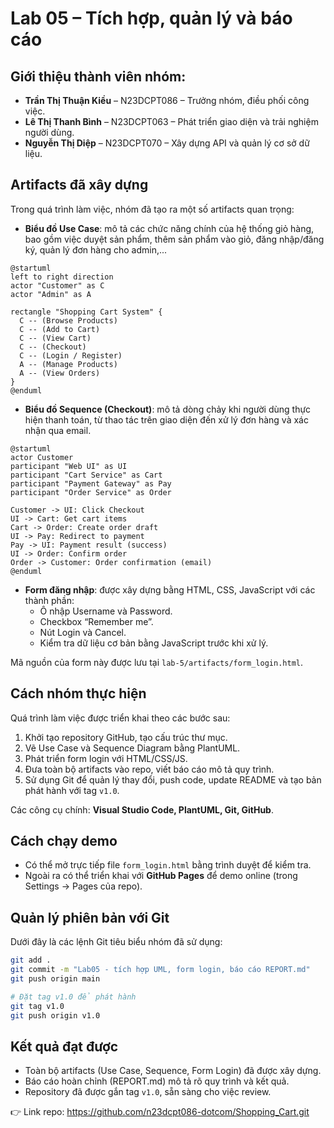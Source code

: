 # Lab 05 – Tích hợp, quản lý và báo cáo

## Giới thiệu thành viên nhóm:  
- **Trần Thị Thuận Kiều** – N23DCPT086 – Trưởng nhóm, điều phối công việc.  
- **Lê Thị Thanh Bình** – N23DCPT063 – Phát triển giao diện và trải nghiệm người dùng.  
- **Nguyễn Thị Diệp** – N23DCPT070 – Xây dựng API và quản lý cơ sở dữ liệu.    

## Artifacts đã xây dựng
Trong quá trình làm việc, nhóm đã tạo ra một số artifacts quan trọng:  

- **Biểu đồ Use Case**: mô tả các chức năng chính của hệ thống giỏ hàng, bao gồm việc duyệt sản phẩm, thêm sản phẩm vào giỏ, đăng nhập/đăng ký, quản lý đơn hàng cho admin,...  
```plantuml
@startuml
left to right direction
actor "Customer" as C
actor "Admin" as A

rectangle "Shopping Cart System" {
  C -- (Browse Products)
  C -- (Add to Cart)
  C -- (View Cart)
  C -- (Checkout)
  C -- (Login / Register)
  A -- (Manage Products)
  A -- (View Orders)
}
@enduml
```

- **Biểu đồ Sequence (Checkout)**: mô tả dòng chảy khi người dùng thực hiện thanh toán, từ thao tác trên giao diện đến xử lý đơn hàng và xác nhận qua email.  
```plantuml
@startuml
actor Customer
participant "Web UI" as UI
participant "Cart Service" as Cart
participant "Payment Gateway" as Pay
participant "Order Service" as Order

Customer -> UI: Click Checkout
UI -> Cart: Get cart items
Cart -> Order: Create order draft
UI -> Pay: Redirect to payment
Pay -> UI: Payment result (success)
UI -> Order: Confirm order
Order -> Customer: Order confirmation (email)
@enduml
```

- **Form đăng nhập**: được xây dựng bằng HTML, CSS, JavaScript với các thành phần:  
  - Ô nhập Username và Password.  
  - Checkbox “Remember me”.  
  - Nút Login và Cancel.  
  - Kiểm tra dữ liệu cơ bản bằng JavaScript trước khi xử lý.  

Mã nguồn của form này được lưu tại `lab-5/artifacts/form_login.html`.  

## Cách nhóm thực hiện
Quá trình làm việc được triển khai theo các bước sau:  
1. Khởi tạo repository GitHub, tạo cấu trúc thư mục.  
2. Vẽ Use Case và Sequence Diagram bằng PlantUML.  
3. Phát triển form login với HTML/CSS/JS.
4. Đưa toàn bộ artifacts vào repo, viết báo cáo mô tả quy trình.  
5. Sử dụng Git để quản lý thay đổi, push code, update README và tạo bản phát hành với tag `v1.0`.  

Các công cụ chính: **Visual Studio Code, PlantUML, Git, GitHub**.  

## Cách chạy demo
- Có thể mở trực tiếp file `form_login.html` bằng trình duyệt để kiểm tra.  
- Ngoài ra có thể triển khai với **GitHub Pages** để demo online (trong Settings → Pages của repo).  

## Quản lý phiên bản với Git
Dưới đây là các lệnh Git tiêu biểu nhóm đã sử dụng:  
```bash
git add .
git commit -m "Lab05 - tích hợp UML, form login, báo cáo REPORT.md"
git push origin main

# Đặt tag v1.0 để phát hành
git tag v1.0
git push origin v1.0
```

## Kết quả đạt được
- Toàn bộ artifacts (Use Case, Sequence, Form Login) đã được xây dựng.  
- Báo cáo hoàn chỉnh (REPORT.md) mô tả rõ quy trình và kết quả.  
- Repository đã được gắn tag `v1.0`, sẵn sàng cho việc review.  

👉 Link repo: https://github.com/n23dcpt086-dotcom/Shopping_Cart.git
